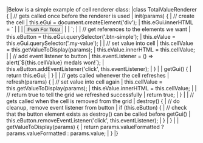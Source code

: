 <framework-specific-section frameworks="javascript">
|Below is a simple example of cell renderer class:
</framework-specific-section>

<framework-specific-section frameworks="react">
<snippet transform={false}>
|class TotalValueRenderer {
|    // gets called once before the renderer is used
|    init(params) {
|        // create the cell
|        this.eGui = document.createElement('div');
|        this.eGui.innerHTML = `
|          <span>
|              <span class="my-value"></span>
|              <button class="btn-simple">Push For Total</button>
|          </span>
|       `;
|
|        // get references to the elements we want
|        this.eButton = this.eGui.querySelector('.btn-simple');
|        this.eValue = this.eGui.querySelector('.my-value');
|
|        // set value into cell
|        this.cellValue = this.getValueToDisplay(params);
|        this.eValue.innerHTML = this.cellValue;
|
|        // add event listener to button
|        this.eventListener = () => alert(`${this.cellValue} medals won!`);
|        this.eButton.addEventListener('click', this.eventListener);
|    }
|
|    getGui() {
|        return this.eGui;
|    }
|
|    // gets called whenever the cell refreshes
|    refresh(params) {
|        // set value into cell again
|        this.cellValue = this.getValueToDisplay(params);
|        this.eValue.innerHTML = this.cellValue;
|
|        // return true to tell the grid we refreshed successfully
|        return true;
|    }
|
|    // gets called when the cell is removed from the grid
|    destroy() {
|        // do cleanup, remove event listener from button
|        if (this.eButton) {
|            // check that the button element exists as destroy() can be called before getGui()
|            this.eButton.removeEventListener('click', this.eventListener);
|        }
|    }
|
|    getValueToDisplay(params) {
|        return params.valueFormatted ? params.valueFormatted : params.value;
|    }
|}
</snippet>
</framework-specific-section>